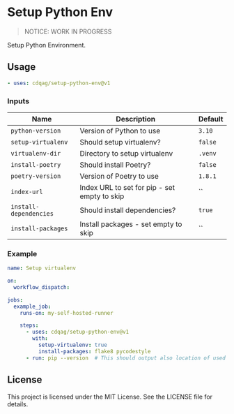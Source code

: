 # Setup Python Env

> NOTICE: WORK IN PROGRESS

Setup Python Environment.

## Usage

```yaml
- uses: cdqag/setup-python-env@v1
```

### Inputs

| Name                   | Description                                            | Default    |
|------------------------|--------------------------------------------------------|------------|
| `python-version`       | Version of Python to use                               | `3.10`     |
| `setup-virtualenv`     | Should setup virtualenv?                               | `false`    |
| `virtualenv-dir`       | Directory to setup virtualenv                          | `.venv`    |
| `install-poetry`       | Should install Poetry?                                 | `false`    |
| `poetry-version`       | Version of Poetry to use                               | `1.8.1`    |
| `index-url`            | Index URL to set for pip - set empty to skip           | ``         |
| `install-dependencies` | Should install dependencies?                           | `true`     |
| `install-packages`     | Install packages - set empty to skip                   | ``         |

### Example

```yaml
name: Setup virtualenv

on:
  workflow_dispatch:

jobs:
  example_job:
    runs-on: my-self-hosted-runner

    steps:
      - uses: cdqag/setup-python-env@v1
        with:
          setup-virtualenv: true
          install-packages: flake8 pycodestyle
      - run: pip --version  # This should output also location of used pip (you should see path/.venv/bin/pip)

```

## License

This project is licensed under the MIT License. See the LICENSE file for details.
